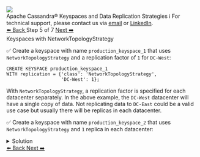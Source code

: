 <!-- TOP -->
<div class="top">
  <img class="scenario-academy-logo" src="https://datastax-academy.github.io/katapod-shared-assets/images/ds-academy-2023.svg" />
  <div class="scenario-title-section">
    <span class="scenario-title">Apache Cassandra® Keyspaces and Data Replication Strategies</span>
    <span class="scenario-subtitle">ℹ️ For technical support, please contact us via <a href="mailto:aleksandr.volochnev@datastax.com">email</a> or <a href="https://dtsx.io/aleks">LinkedIn</a>.</span> 
  </div>
</div>

<!-- NAVIGATION -->
<div id="navigation-top" class="navigation-top">
 <a href='command:katapod.loadPage?[{"step":"step4"}]'
   class="btn btn-dark navigation-top-left">⬅️ Back
 </a>
<span class="step-count"> Step 5 of 7</span>
 <a href='command:katapod.loadPage?[{"step":"step6"}]'
    class="btn btn-dark navigation-top-right">Next ➡️
  </a>
</div>

<!-- CONTENT -->

<div class="step-title">Keyspaces with NetworkTopologyStrategy</div>

✅ Create a keyspace with name `production_keyspace_1` that uses `NetworkTopologyStrategy` and a replication factor of `1` for `DC-West`:

```
CREATE KEYSPACE production_keyspace_1
WITH replication = {'class': 'NetworkTopologyStrategy', 
                    'DC-West': 1};
```

With `NetworkTopologyStrategy`, a replication factor is specified for each datacenter separately. 
In the above example, the `DC-West` datacenter will have a single copy of data. 
Not replicating data to `DC-East` could be a valid use case but usually there will be replicas in each datacenter. 

✅ Create a keyspace with name `production_keyspace_2` that uses `NetworkTopologyStrategy` 
and `1` replica in each datacenter:

<details>
  <summary>Solution</summary>

```
CREATE KEYSPACE production_keyspace_2
WITH replication = {'class': 'NetworkTopologyStrategy', 
                    'DC-West': 1,
                    'DC-East': 1};
```

</details>

<!-- NAVIGATION -->
<div id="navigation-bottom" class="navigation-bottom">
 <a href='command:katapod.loadPage?[{"step":"step4"}]'
   class="btn btn-dark navigation-bottom-left">⬅️ Back
 </a>
 <a href='command:katapod.loadPage?[{"step":"step6"}]'
    class="btn btn-dark navigation-bottom-right">Next ➡️
  </a>
</div>


